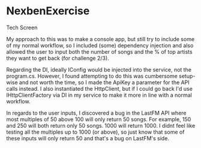 # NexbenExercise
Tech Screen

My approach to this was to make a console app, but still try to include some of my normal workflow, so I included (some) dependency injection and also
allowed the user to input both the number of songs and the % of top artists they want to get back (for challenge 2/3).

Regarding the DI, ideally IConfig would be injected into the service, not the program.cs. However, I found attempting to do this was cumbersome setup-wise and not worth
the time, so I made the ApiKey a parameter for the API calls instead. I also instantiated the HttpClient, but if I could go back I'd use IHttpClientFactory via DI
in my service to make it more in line with a normal workflow.

In regards to the user inputs, I discovered a bug in the LastFM API where most multiples of 50 above 100 will only return 50 songs. For example, 150 and 250 will both
return only 50 songs. 1000 will return 1000. I didnt feel like testing all the multiples up to 1000 (or above), so just know that some of these inputs will only return 
50 and that's a bug on LastFM's side. 
